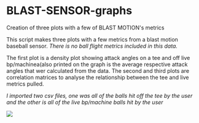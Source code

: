 # BLAST-SENSOR-graphs
Creation of three plots with a few of BLAST MOTION's metrics

This script makes three plots with a few metrics from a blast motion baseball sensor. *There is no ball flight metrics included in this data.*


The first plot is a density plot showing attack angles on a tee and off live bp/machinea(also printed on the graph is the average respective attack angles that wer calculated from the data.
The second and third plots are correlation matrices to analyse the relationship between the tee and live metrics pulled.


*I imported two csv files, one was all of the balls hit off the tee by the user and the other is all of the live bp/machine balls hit by the user*


![](/Users/EmilioMartinez/Documents/JOB%20stuff/PythonPort/DakotaBlastMetrics/Figure_1.pdf.png)
